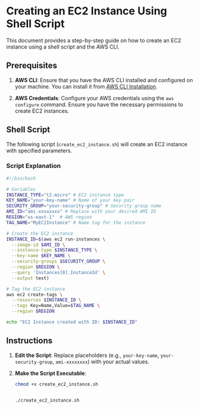 # Creating an EC2 Instance Using Shell Script

This document provides a step-by-step guide on how to create an EC2 instance using a shell script and the AWS CLI.

## Prerequisites

1. **AWS CLI**: Ensure that you have the AWS CLI installed and configured on your machine. You can install it from [AWS CLI Installation](https://docs.aws.amazon.com/cli/latest/userguide/install-cliv2.html).

2. **AWS Credentials**: Configure your AWS credentials using the `aws configure` command. Ensure you have the necessary permissions to create EC2 instances.

## Shell Script

The following script (`create_ec2_instance.sh`) will create an EC2 instance with specified parameters.

### Script Explanation

```bash
#!/bin/bash

# Variables
INSTANCE_TYPE="t2.micro" # EC2 instance type
KEY_NAME="your-key-name" # Name of your key pair
SECURITY_GROUP="your-security-group" # Security group name
AMI_ID="ami-xxxxxxxx" # Replace with your desired AMI ID
REGION="us-east-1"  # AWS region
TAG_NAME="MyEC2Instance" # Name tag for the instance

# Create the EC2 instance
INSTANCE_ID=$(aws ec2 run-instances \
  --image-id $AMI_ID \
  --instance-type $INSTANCE_TYPE \
  --key-name $KEY_NAME \
  --security-groups $SECURITY_GROUP \
  --region $REGION \
  --query 'Instances[0].InstanceId' \
  --output text)

# Tag the EC2 instance
aws ec2 create-tags \
  --resources $INSTANCE_ID \
  --tags Key=Name,Value=$TAG_NAME \
  --region $REGION

echo "EC2 Instance created with ID: $INSTANCE_ID"

```

## Instructions

1. **Edit the Script**: Replace placeholders (e.g., `your-key-name`, `your-security-group`, `ami-xxxxxxxx`) with your actual values.

2. **Make the Script Executable**:

   ```bash
   chmod +x create_ec2_instance.sh

   ```


   ``` bash

   ./create_ec2_instance.sh

